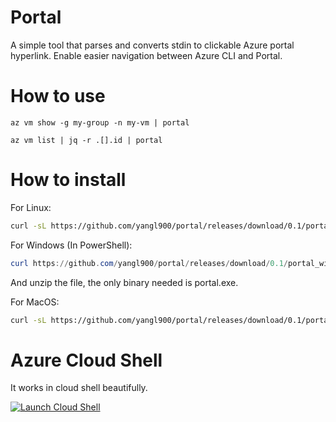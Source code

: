 # Portal
A simple tool that parses and converts stdin to clickable Azure portal hyperlink. Enable easier navigation between Azure CLI and Portal.

# How to use
```
az vm show -g my-group -n my-vm | portal
```

```
az vm list | jq -r .[].id | portal
```

# How to install
For Linux:
```bash
curl -sL https://github.com/yangl900/portal/releases/download/0.1/portal_linux_64-bit.tar.gz | tar xz
```

For Windows (In PowerShell):
```powershell
curl https://github.com/yangl900/portal/releases/download/0.1/portal_windows_64-bit.zip -OutFile portal.zip
```
And unzip the file, the only binary needed is portal.exe.

For MacOS:
```bash
curl -sL https://github.com/yangl900/portal/releases/download/0.1/portal_macOS_64-bit.tar.gz | tar xz
```

# Azure Cloud Shell
It works in cloud shell beautifully.

[![Launch Cloud Shell](https://shell.azure.com/images/launchcloudshell.png "Launch Cloud Shell")](https://shell.azure.com)